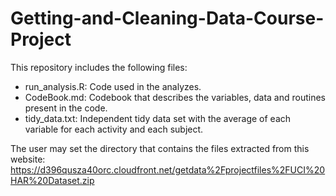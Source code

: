 # Getting-and-Cleaning-Data-Course-Project
This repository includes the following files:

- run_analysis.R: Code used in the analyzes.
- CodeBook.md: Codebook that describes the variables, data and routines present in the code.
- tidy_data.txt: Independent tidy data set with the average of each variable for each activity and each subject.

The user may set the directory that contains the files extracted from this website: https://d396qusza40orc.cloudfront.net/getdata%2Fprojectfiles%2FUCI%20HAR%20Dataset.zip
